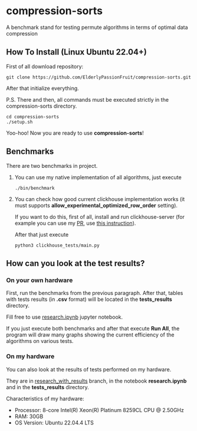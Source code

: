 # compression-sorts
A benchmark stand for testing permute algorithms in terms of optimal data compression

## How To Install (Linux Ubuntu 22.04+)

First of all download repository:

```
git clone https://github.com/ElderlyPassionFruit/compression-sorts.git
```

After that initialize everything.

P.S. There and then, all commands must be executed strictly in the compression-sorts directory.

```
cd compression-sorts
./setup.sh
```

Yoo-hoo! Now you are ready to use **compression-sorts**!

## Benchmarks

There are two benchmarks in project.

1. You can use my native implementation of all algorithms, just execute
    ```
    ./bin/benchmark
    ```

2. You can check how good current clickhouse implementation works (it must supports **allow_experimental_optimized_row_order** setting). 

    If you want to do this, first of all, install and run clickhouse-server (for example you can use my [PR](https://github.com/ClickHouse/ClickHouse/pull/63578), use [this instruction](https://clickhouse.com/docs/en/development/developer-instruction)).

    After that just execute
    ```
    python3 clickhouse_tests/main.py
    ```

## How can you look at the test results?

### On your own hardware

First, run the benchmarks from the previous paragraph. After that, tables with tests results (in **.csv** format) will be located in the **tests_results** directory.

Fill free to use [research.ipynb](research.ipynb) jupyter notebook. 

If you just execute both benchmarks and after that execute **Run All**, the program will draw many graphs showing the current efficiency of the algorithms on various tests.

### On my hardware

You can also look at the results of tests performed on my hardware. 

They are in [research_with_results](https://github.com/ElderlyPassionFruit/compression-sorts/tree/research-with-results) branch, in the notebook **research.ipynb** and in the **tests_results** directory.

Characteristics of my hardware:

* Processor: 8-core Intel(R) Xeon(R) Platinum 8259CL CPU @ 2.50GHz
* RAM: 30GB 
* OS Version: Ubuntu 22.04.4 LTS
